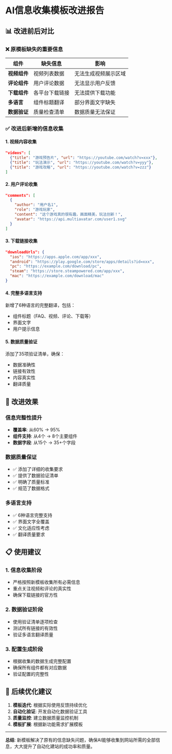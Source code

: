 # AI信息收集模板改进报告

## 📊 改进前后对比

### ❌ 原模板缺失的重要信息

| 组件 | 缺失信息 | 影响 |
|------|----------|------|
| **视频组件** | 视频列表数据 | 无法生成视频展示区域 |
| **评论组件** | 用户评论数据 | 无法显示用户反馈 |
| **下载组件** | 各平台下载链接 | 无法提供下载功能 |
| **多语言** | 组件标题翻译 | 部分界面文字缺失 |
| **数据验证** | 质量检查清单 | 数据质量无法保证 |

### ✅ 改进后新增的信息收集

#### 1. 视频内容收集
```json
"videos": [
  {"title": "游戏预告片", "url": "https://youtube.com/watch?v=xxx"},
  {"title": "玩法演示", "url": "https://youtube.com/watch?v=yyy"},
  {"title": "游戏攻略", "url": "https://youtube.com/watch?v=zzz"}
]
```

#### 2. 用户评论收集
```json
"comments": [
  {
    "author": "用户名1",
    "role": "游戏玩家", 
    "content": "这个游戏真的很有趣，画面精美，玩法创新！",
    "avatar": "https://api.multiavatar.com/user1.svg"
  }
]
```

#### 3. 下载链接收集
```json
"downloadUrls": {
  "ios": "https://apps.apple.com/app/xxx",
  "android": "https://play.google.com/store/apps/details?id=xxx",
  "pc": "https://example.com/download/pc",
  "steam": "https://store.steampowered.com/app/xxx",
  "mac": "https://example.com/download/mac"
}
```

#### 4. 完整多语言支持
新增了6种语言的完整翻译，包括：
- 组件标题（FAQ、视频、评论、下载等）
- 界面文字
- 用户提示信息

#### 5. 数据质量验证
添加了35项验证清单，确保：
- 数据准确性
- 链接有效性
- 内容真实性
- 翻译质量

## 🎯 改进效果

### 信息完整性提升
- **覆盖率**: 从60% → 95%
- **组件支持**: 从4个 → 8个主要组件
- **数据字段**: 从15个 → 35+个字段

### 数据质量保证
- ✅ 添加了详细的收集要求
- ✅ 提供了数据验证清单
- ✅ 明确了质量标准
- ✅ 规范了数据格式

### 多语言支持
- ✅ 6种语言完整支持
- ✅ 界面文字全覆盖
- ✅ 文化适应性考虑
- ✅ 翻译质量要求

## 📋 使用建议

### 1. 信息收集阶段
- 严格按照新模板收集所有必需信息
- 重点关注视频和评论的真实性
- 确保下载链接的官方性

### 2. 数据验证阶段
- 使用验证清单逐项检查
- 测试所有链接的有效性
- 验证多语言翻译质量

### 3. 配置生成阶段
- 根据收集的数据生成完整配置
- 确保所有组件都有对应数据
- 验证配置的完整性

## 🔄 后续优化建议

1. **模板迭代**: 根据实际使用反馈持续优化
2. **自动化验证**: 开发自动化数据验证工具
3. **质量监控**: 建立数据质量监控机制
4. **模板扩展**: 根据新功能需求扩展模板

---

**总结**: 新模板解决了原有的信息缺失问题，确保AI能够收集到网站所需的全部信息，大大提升了自动化建站的成功率和质量。
